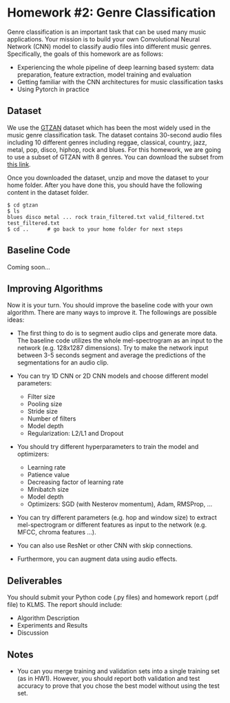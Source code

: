 # Homework #2: Genre Classification
Genre classification is an important task that can be used many music applications. Your mission is to build your own Convolutional Neural Network (CNN) model to classify audio files into different music genres. Specifically, the goals of this homework are as follows:

* Experiencing the whole pipeline of deep learning based system: data preparation, feature extraction, model training and evaluation
* Getting familiar with the CNN architectures for music classification tasks
* Using Pytorch in practice

## Dataset
We use the [GTZAN](http://marsyas.info/downloads/datasets.html) dataset which has been the most widely used in the music genre classification task. The dataset contains 30-second audio files including 10 different genres including reggae, classical, country, jazz, metal, pop, disco, hiphop, rock and blues. For this homework, we are going to use a subset of GTZAN with 8 genres. You can download the subset from [this link]().


Once you downloaded the dataset, unzip and move the dataset to your home folder. After you have done this, you should have the following content in the dataset folder.  

```
$ cd gtzan
$ ls 
blues disco metal ... rock train_filtered.txt valid_filtered.txt test_filtered.txt
$ cd ..      # go back to your home folder for next steps
```

## Baseline Code
Coming soon...



## Improving Algorithms
Now it is your turn. You should improve the baseline code with your own algorithm. There are many ways to improve it. The followings are possible ideas: 

* The first thing to do is to segment audio clips and generate more data. The baseline code utilizes the whole mel-spectrogram as an input to the network (e.g. 128x1287 dimensions). Try to make the network input between 3-5 seconds segment and average the predictions of the segmentations for an audio clip.
* You can try 1D CNN or 2D CNN models and choose different model parameters:
    * Filter size
    * Pooling size
    * Stride size 
    * Number of filters
    * Model depth
    * Regularization: L2/L1 and Dropout

* You should try different hyperparameters to train the model and optimizers:
    * Learning rate
    * Patience value
    * Decreasing factor of learning rate 
    * Minibatch size
    * Model depth
    * Optimizers: SGD (with Nesterov momentum), Adam, RMSProp, ...

* You can try different parameters (e.g. hop and window size) to extract mel-spectrogram or different features as input to the network (e.g. MFCC, chroma features ...). 

* You can also use ResNet or other CNN with skip connections. 

* Furthermore, you can augment data using audio effects.


## Deliverables
You should submit your Python code (.py files) and homework report (.pdf file) to KLMS. The report should include:
* Algorithm Description
* Experiments and Results
* Discussion

## Notes
* You can you merge training and validation sets into a single training set (as in HW1). However, you should report both validation and test accuracy to prove that you chose the best model without using the test set.  


